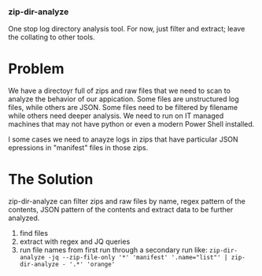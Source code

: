 ### zip-dir-analyze
One stop log directory analysis tool.  For now, just filter and extract; leave the collating to other tools.

# Problem
We have a directoyr full of zips and raw files that we need to scan to analyze the behavior of our appication.  Some files are unstructured log files, while others are JSON.  Some files need to be filtered by filename while others need deeper analysis.  We need to run on IT managed machines that may not have python or even a modern Power Shell installed.

I some cases we need to anayze logs in zips that have particular JSON epressions in "manifest" files in those zips.

# The Solution
zip-dir-analyze can filter zips and raw files by name, regex pattern of the contents, JSON pattern of the contents and extract data to be further analyzed.


1. find files
2. extract with regex and JQ queries
3. run file names from first run through a secondary run like:
  `zip-dir-analyze -jq --zip-file-only '*' 'manifest' '.name="list"' | zip-dir-analyze - '.*' 'orange'`